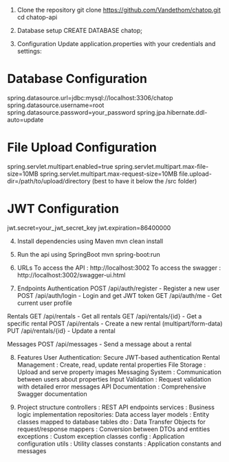 1. Clone the repository
git clone https://github.com/Vandethom/chatop.git
cd chatop-api

2. Database setup
CREATE DATABASE chatop;

3. Configuration
Update application.properties with your credentials and settings:
# Database Configuration
spring.datasource.url=jdbc:mysql://localhost:3306/chatop
spring.datasource.username=root
spring.datasource.password=your_password
spring.jpa.hibernate.ddl-auto=update

# File Upload Configuration
spring.servlet.multipart.enabled=true
spring.servlet.multipart.max-file-size=10MB
spring.servlet.multipart.max-request-size=10MB
file.upload-dir=/path/to/upload/directory (best to have it below the /src folder)

# JWT Configuration
jwt.secret=your_jwt_secret_key
jwt.expiration=86400000

4. Install dependencies using Maven
mvn clean install

5. Run the api using SpringBoot
mvn spring-boot:run

6. URLs
To access the API     : http://localhost:3002
To access the swagger : http://localhost:3002/swagger-ui.html

7. Endpoints
Authentication
POST /api/auth/register - Register a new user
POST /api/auth/login    - Login and get JWT token
GET  /api/auth/me       - Get current user profile

Rentals
GET  /api/rentals      - Get all rentals
GET  /api/rentals/{id} - Get a specific rental
POST /api/rentals      - Create a new rental (multipart/form-data)
PUT  /api/rentals/{id} - Update a rental

Messages
POST /api/messages - Send a message about a rental

8. Features
User Authentication: Secure JWT-based authentication
Rental Management  : Create, read, update rental properties
File Storage       : Upload and serve property images
Messaging System   : Communication between users about properties
Input Validation   : Request validation with detailed error messages
API Documentation  : Comprehensive Swagger documentation

9. Project structure
controllers : REST API endpoints
services    : Business logic implementation
repositories: Data access layer
models      : Entity classes mapped to database tables
dto         : Data Transfer Objects for request/response
mappers     : Conversion between DTOs and entities
exceptions  : Custom exception classes
config      : Application configuration
utils       : Utility classes
constants   : Application constants and messages